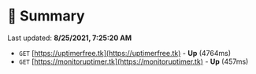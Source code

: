# 📖 Summary
Last updated: **8/25/2021, 7:25:20 AM**

- `GET` [https://uptimerfree.tk](https://uptimerfree.tk) - **Up** (4764ms)
- `GET` [https://monitoruptimer.tk](https://monitoruptimer.tk) - **Up** (457ms)
